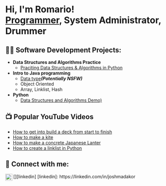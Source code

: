 <h1>Hi, I'm Romario! <br/><a href="https://romariohiennguyen.github.io/portfolio/">Programmer</a>, System Administrator, Drummer</h1>

<h2>👨‍💻 Software Development Projects:</h2>

- <b>Data Structures and Algorithms Practice</b>
  - [Praciting Data Structures & Algorithms in Python](https://github.com/romariohiennguyen/DataStructure)
- <b>Intro to Java programming</b>
  - [Data type](https://github.com/joshmadakor1/4chan-Image-Analysis-Middleware-C964)<b><i>(Potentially NSFW)</b></i>
  - Object Oriented
  - Array, Linklist, Hash
- <b>Python</b>
  - [Data Structures and Algorithms Demo)](https://github.com/romariohiennguyen/python)

<h2>📺 Popular YouTube Videos</h2>

- [How to get into build a deck from start to finish](https://www.youtube.com/watch?v=a83ASGn_V_s)
- [How to make a kite](https://www.youtube.com/watch?v=uHy3oM7NnoU)
- [How to make a concrete Japanese Lanter](https://www.youtube.com/)
- [How to create a linklist in Python](https://www.youtube.com/watch?v=OfvdQeh79s0)

<h2> 🤳 Connect with me:</h2>
[<img align="left" alt="JoshMadakor | LinkedIn" width="22px" src="https://cdn.jsdelivr.net/npm/simple-icons@v3/icons/linkedin.svg" />][linkedin]
[linkedin]: https://linkedin.com/in/joshmadakor

<!--
**joshmadakor1/joshmadakor1** is a ✨ _special_ ✨ repository because its `README.md` (this file) appears on your GitHub profile.

Here are some ideas to get you started:

- 🔭 I’m currently working on ...
- 🌱 I’m currently learning ...
- 👯 I’m looking to collaborate on ...
- 🤔 I’m looking for help with ...
- 💬 Ask me about ...
- 📫 How to reach me: ...
- 😄 Pronouns: ...
- ⚡ Fun fact: ...
-->

